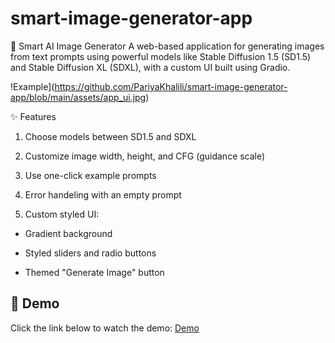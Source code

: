# smart-image-generator-app
🎨 Smart AI Image Generator
A web-based application for generating images from text prompts using powerful models like Stable Diffusion 1.5 (SD1.5) and Stable Diffusion XL (SDXL), with a custom UI built using Gradio.

!Example](https://github.com/PariyaKhalili/smart-image-generator-app/blob/main/assets/app_ui.jpg)


✨ Features
1. Choose models between SD1.5 and SDXL

2. Customize image width, height, and CFG (guidance scale)

3. Use one-click example prompts

4. Error handeling with an empty prompt

5.  Custom styled UI:

* Gradient background

* Styled sliders and radio buttons

* Themed "Generate Image" button

## 🎥 Demo
Click the link below to watch the demo:
[Demo](assets/demo.mp4)

